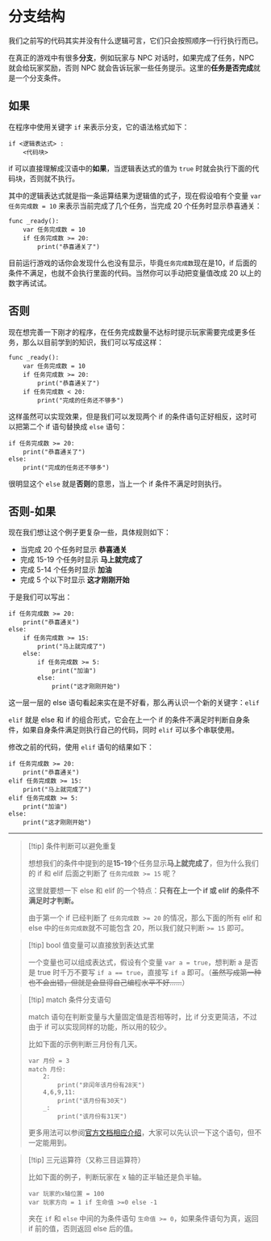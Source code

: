 # 分支结构

我们之前写的代码其实并没有什么逻辑可言，它们只会按照顺序一行行执行而已。

在真正的游戏中有很多**分支**，例如玩家与 NPC 对话时，如果完成了任务，NPC 就会给玩家奖励，否则 NPC 就会告诉玩家一些任务提示。这里的**任务是否完成**就是一个分支条件。

## 如果

在程序中使用关键字 `if` 来表示分支，它的语法格式如下：

```
if <逻辑表达式> :
    <代码块>
```

if 可以直接理解成汉语中的**如果**，当逻辑表达式的值为 `true` 时就会执行下面的代码块，否则就不执行。

其中的逻辑表达式就是指一条运算结果为逻辑值的式子，现在假设咱有个变量 `var 任务完成数 = 10` 来表示当前完成了几个任务，当完成 20 个任务时显示恭喜通关：

```gdscript
func _ready():
    var 任务完成数 = 10
    if 任务完成数 >= 20:
        print("恭喜通关了")
```

目前运行游戏的话你会发现什么也没有显示，毕竟`任务完成数`现在是10，if 后面的条件不满足，也就不会执行里面的代码。当然你可以手动把变量值改成 20 以上的数字再试试。

## 否则

现在想完善一下刚才的程序，在任务完成数量不达标时提示玩家需要完成更多任务，那么以目前学到的知识，我们可以写成这样：

```gdscript
func _ready():
    var 任务完成数 = 10
    if 任务完成数 >= 20:
        print("恭喜通关了")
    if 任务完成数 < 20:
        print("完成的任务还不够多")
```

这样虽然可以实现效果，但是我们可以发现两个 if 的条件语句正好相反，这时可以把第二个 if 语句替换成 `else` 语句：

```gdscript
if 任务完成数 >= 20:
    print("恭喜通关了")
else:
    print("完成的任务还不够多")
```

很明显这个 `else` 就是**否则**的意思，当上一个 if 条件不满足时则执行。

## 否则-如果

现在我们想让这个例子更复杂一些，具体规则如下：

- 当完成 20 个任务时显示 **恭喜通关**
- 完成 15-19 个任务时显示 **马上就完成了**
- 完成 5-14 个任务时显示 **加油**
- 完成 5 个以下时显示 **这才刚刚开始**

于是我们可以写出：

```gdscript
if 任务完成数 >= 20:
    print("恭喜通关")
else:
    if 任务完成数 >= 15:
        print("马上就完成了")
    else:
        if 任务完成数 >= 5:
            print("加油")
        else:
            print("这才刚刚开始")
```

这一层一层的 else 语句看起来实在是不好看，那么再认识一个新的关键字：`elif`

`elif` 就是 else 和 if 的组合形式，它会在上一个 if 的条件不满足时判断自身条件，如果自身条件满足则执行自己的代码，同时 `elif` 可以多个串联使用。

修改之前的代码，使用 `elif` 语句的结果如下：

```gdscript
if 任务完成数 >= 20:
    print("恭喜通关")
elif 任务完成数 >= 15:
    print("马上就完成了")
elif 任务完成数 >= 5:
    print("加油")
else:
    print("这才刚刚开始")
```

---

> [!tip] 条件判断可以避免重复
>
> 想想我们的条件中提到的是**15-19**个任务显示**马上就完成了**，但为什么我们的 if 和 elif 后面之判断了 `任务完成数 >= 15` 呢？
>
> 这里就要想一下 else 和 elif 的一个特点：**只有在上一个 if 或 elif 的条件不满足时才判断。**
>
> 由于第一个 if 已经判断了 `任务完成数 >= 20` 的情况，那么下面的所有 elif 和 else 中的`任务完成数`就不可能包含 20，所以我们就只判断 `>= 15` 即可。

> [!tip] bool 值变量可以直接放到表达式里
>
> 一个变量也可以组成表达式，假设有个变量 `var a = true`，想判断 a 是否是 true 时千万不要写 `if a == true`，直接写 `if a` 即可。（~~虽然写成第一种也不会出错，但就是会显得自己编程水平不好......~~）

> [!tip] match 条件分支语句
>
> match 语句在判断变量与大量固定值是否相等时，比 if 分支更简洁，不过由于 if 可以实现同样的功能，所以用的较少。
>
> 比如下面的示例判断三月份有几天。
>
> ```gdscript
> var 月份 = 3
> match 月份:
>     2:
>         print("非闰年该月份有28天")
>     4,6,9,11:
>         print("该月份有30天")
>     _:
>         print("该月份有31天")
> ```
>
> 更多用法可以参阅[官方文档相应介绍](https://docs.godotengine.org/en/stable/tutorials/scripting/gdscript/gdscript_basics.html#match)，大家可以先认识一下这个语句，但不一定能用到。

> [!tip] 三元运算符（又称三目运算符）
>
> 比如下面的例子，判断玩家在 x 轴的正半轴还是负半轴。
>
> ```gdscript
> var 玩家的x轴位置 = 100
> var 玩家方向 = 1 if 生命值 >=0 else -1
> ```
>
> 夹在 `if` 和 `else` 中间的为条件语句 `生命值 >= 0`，如果条件语句为真，返回 if 前的值，否则返回 else 后的值。

